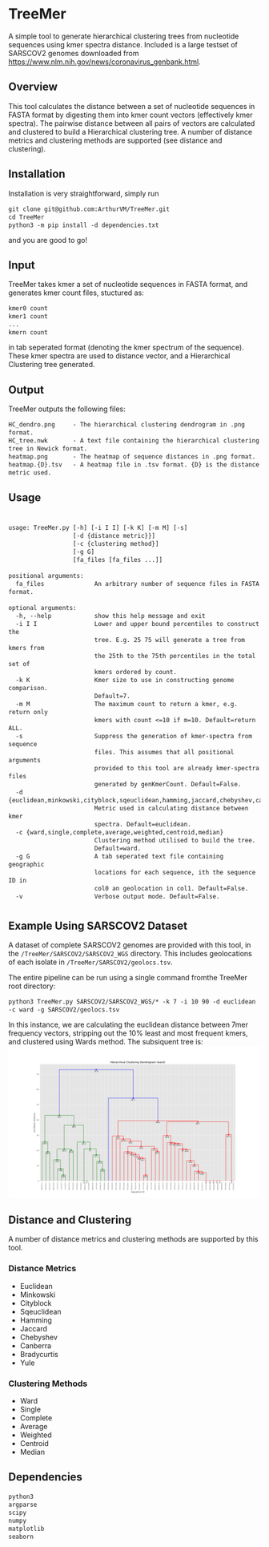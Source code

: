 # TreeMer
A simple tool to generate hierarchical clustering trees from nucleotide sequences using kmer spectra distance. Included is a large testset of SARSCOV2 genomes downloaded from https://www.nlm.nih.gov/news/coronavirus_genbank.html.

## Overview

This tool calculates the distance between a set of nucleotide sequences in FASTA format by digesting them into kmer count vectors (effectively kmer spectra). The pairwise distance between all pairs of vectors are calculated and clustered to build a Hierarchical clustering tree. A number of distance metrics and clustering methods are supported (see distance and clustering).

## Installation
Installation is very straightforward, simply run

    git clone git@github.com:ArthurVM/TreeMer.git
    cd TreeMer
    python3 -m pip install -d dependencies.txt
    
and you are good to go!

## Input

TreeMer takes kmer a set of nucleotide sequences in FASTA format, and generates kmer count files, stuctured as:

    kmer0 count
    kmer1 count
    ...
    kmern count

in tab seperated format (denoting the kmer spectrum of the sequence). These kmer spectra are used to distance vector, and a Hierarchical Clustering tree generated.

## Output

TreeMer outputs the following files:

    HC_dendro.png     - The hierarchical clustering dendrogram in .png format.
    HC_tree.nwk       - A text file containing the hierarchical clustering tree in Newick format. 
    heatmap.png       - The heatmap of sequence distances in .png format.
    heatmap.{D}.tsv   - A heatmap file in .tsv format. {D} is the distance metric used. 

## Usage
#
    usage: TreeMer.py [-h] [-i I I] [-k K] [-m M] [-s]
                      [-d {distance metric}}]
                      [-c {clustering method}]
                      [-g G]
                      [fa_files [fa_files ...]]

    positional arguments:
      fa_files              An arbitrary number of sequence files in FASTA format.

    optional arguments:
      -h, --help            show this help message and exit
      -i I I                Lower and upper bound percentiles to construct the
                            tree. E.g. 25 75 will generate a tree from kmers from
                            the 25th to the 75th percentiles in the total set of
                            kmers ordered by count.
      -k K                  Kmer size to use in constructing genome comparison.
                            Default=7.
      -m M                  The maximum count to return a kmer, e.g. return only
                            kmers with count <=10 if m=10. Default=return ALL.
      -s                    Suppress the generation of kmer-spectra from sequence
                            files. This assumes that all positional arguments
                            provided to this tool are already kmer-spectra files
                            generated by genKmerCount. Default=False.
      -d {euclidean,minkowski,cityblock,sqeuclidean,hamming,jaccard,chebyshev,canberra,braycurtis,yule}
                            Metric used in calculating distance between kmer
                            spectra. Default=euclidean.
      -c {ward,single,complete,average,weighted,centroid,median}
                            Clustering method utilised to build the tree.
                            Default=ward.
      -g G                  A tab seperated text file containing geographic
                            locations for each sequence, ith the sequence ID in
                            col0 an geolocation in col1. Default=False.
      -v                    Verbose output mode. Default=False.
#

## Example Using SARSCOV2 Dataset

A dataset of complete SARSCOV2 genomes are provided with this tool, in the `/TreeMer/SARSCOV2/SARSCOV2_WGS` directory. This includes geolocations of each isolate in `/TreeMer/SARSCOV2/geolocs.tsv`.

The entire pipeline can be run using a single command fromthe TreeMer root directory:

    python3 TreeMer.py SARSCOV2/SARSCOV2_WGS/* -k 7 -i 10 90 -d euclidean -c ward -g SARSCOV2/geolocs.tsv

In this instance, we are calculating  the euclidean distance between 7mer frequency vectors, stripping out the 10% least and most frequent kmers, and clustered using Wards method. The subsiquent tree is:
![Euclidean HC Ward clustering dendrogram SARSCOV2](resources/HC_ed_ward.png)


## Distance and Clustering
A number of distance metrics and clustering methods are supported by this tool.
### Distance Metrics
- Euclidean
- Minkowski
- Cityblock
- Sqeuclidean
- Hamming
- Jaccard
- Chebyshev
- Canberra
- Bradycurtis
- Yule
### Clustering Methods
- Ward
- Single
- Complete
- Average
- Weighted
- Centroid
- Median

## Dependencies
    python3
    argparse
    scipy
    numpy
    matplotlib
    seaborn
